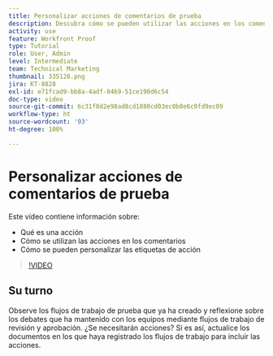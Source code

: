 ```yaml
---
title: Personalizar acciones de comentarios de prueba
description: Descubra cómo se pueden utilizar las acciones en los comentarios de prueba. Aprenda a configurar y personalizar etiquetas de acción para las funciones de prueba.
activity: use
feature: Workfront Proof
type: Tutorial
role: User, Admin
level: Intermediate
team: Technical Marketing
thumbnail: 335128.png
jira: KT-8828
exl-id: e71fcad9-bb8a-4adf-8469-51ce190d6c54
doc-type: video
source-git-commit: 6c31f8d2e98ad8cd1880cd03ec0b0e6c0fd9ec09
workflow-type: ht
source-wordcount: '93'
ht-degree: 100%

---
```


# Personalizar acciones de comentarios de prueba

Este vídeo contiene información sobre:

* Qué es una acción
* Cómo se utilizan las acciones en los comentarios
* Cómo se pueden personalizar las etiquetas de acción

>[!VIDEO](https://video.tv.adobe.com/v/335128/?quality=12&learn=on)

## Su turno

Observe los flujos de trabajo de prueba que ya ha creado y reflexione sobre los debates que ha mantenido con los equipos mediante flujos de trabajo de revisión y aprobación. ¿Se necesitarán acciones? Si es así, actualice los documentos en los que haya registrado los flujos de trabajo para incluir las acciones.


